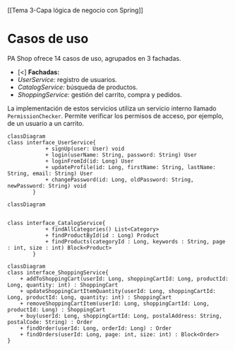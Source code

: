 [[Tema 3-Capa lógica de negocio con Spring]]

# Casos de uso
PA Shop ofrece 14 casos de uso, agrupados en 3 fachadas.
+ [<] **Fachadas:**
+ *UserService:* registro de usuarios.
+ *CatalogService:* búsqueda de productos.
+ *ShoppingService:* gestión del carrito, compra y pedidos.

La implementación de estos servicios utiliza un servicio interno llamado `PermissionChecker`. Permite verificar los permisos de acceso, por ejemplo, de un usuario a un carrito.

```mermaid
classDiagram
class interface_UserService{
            + signUp(user: User) void
            + login(userName: String, password: String) User
            + loginFromId(id: Long) User
            + updateProfile(id: Long, firstName: String, lastName: String, email: String) User
            + changePassword(id: Long, oldPassword: String, newPassword: String) void
        }
```
```mermaid
classDiagram


class interface_CatalogService{
            + findAllCategories() List<Category>
            + findProductById(id : Long) Product
            + findProducts(categoryId : Long, keywords : String, page : int, size : int) Block<Product> 
        }
```
```mermaid
classDiagram
class interface_ShoppingService{
    + addToShoppingCart(userId: Long, shoppingCartId: Long, productId: Long, quantity: int) : ShoppingCart
    + updateShoppingCartItemQuantity(userId: Long, shoppingCartId: Long, productId: Long, quantity: int) : ShoppingCart
    + removeShoppingCartItem(userId: Long, shoppingCartId: Long, productId: Long) : ShoppingCart
    + buy(userId: Long, shoppingCartId: Long, postalAddress: String, postalCode: String) : Order
    + findOrder(userId: Long, orderId: Long) : Order
    + findOrders(userId: Long, page: int, size: int) : Block<Order>
}
```

